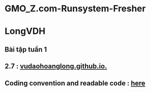 # GMO_Z.com-Runsystem-Fresher 
# LongVDH
## Bài tập tuần 1
## 2.7 : [vudaohoanglong.github.io.](vudaohoanglong.github.io.)
## Coding convention and readable code : [here](https://github.com/vudaohoanglong/coding_convention_readble)
